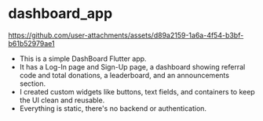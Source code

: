# dashboard_app

https://github.com/user-attachments/assets/d89a2159-1a6a-4f54-b3bf-b61b52979ae1

* This is a simple DashBoard Flutter app.
* It has a Log-In page and Sign-Up page, a dashboard showing referral code and total donations, a leaderboard, and an announcements section.
* I created custom widgets like buttons, text fields, and containers to keep the UI clean and reusable.
* Everything is static, there's no backend or authentication.

